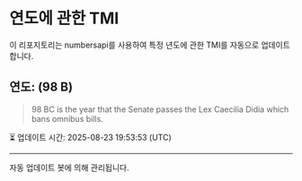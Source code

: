 
# 연도에 관한 TMI

이 리포지토리는 numbersapi를 사용하여 특정 년도에 관한 TMI를 자동으로 업데이트합니다.

## 연도: (98 B)
> 98 BC is the year that the Senate passes the Lex Caecilia Didia which bans omnibus bills.

⏳ 업데이트 시간: 2025-08-23 19:53:53 (UTC)

---
자동 업데이트 봇에 의해 관리됩니다.

